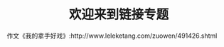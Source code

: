 <html>
	<head>
		<title>yyy团队的总部</title>
	    <style type="text/css">
		<!--
			.red{color:#FF0000}
			.green{color:#00FF00}
			.purple{color: #FF00FF}
		-->
        </style>
	</head>
	<body>
   <h1><center>欢迎来到链接专题</center></h1>
    <div>作文《我的拿手好戏》:http://www.leleketang.com/zuowen/491426.shtml<br></div>
      </body>
  </html>
